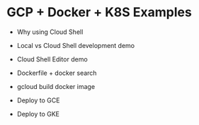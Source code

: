 # GCP + Docker + K8S Examples

- Why using Cloud Shell

- Local vs Cloud Shell development demo

- Cloud Shell Editor demo

- Dockerfile + docker search

- gcloud build docker image

- Deploy to GCE

- Deploy to GKE

